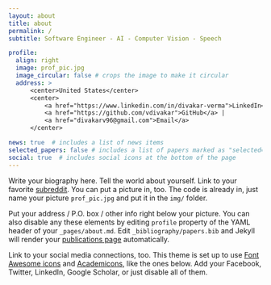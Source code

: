 ```yaml
---
layout: about
title: about
permalink: /
subtitle: Software Engineer - AI - Computer Vision - Speech

profile:
  align: right
  image: prof_pic.jpg
  image_circular: false # crops the image to make it circular
  address: >
      <center>United States</center>
      <center>
          <a href="https://www.linkedin.com/in/divakar-verma">LinkedIn</a> | 
          <a href="https://github.com/vdivakar">GitHub</a> |
          <a href="divakarv96@gmail.com">Email</a>
      </center>

news: true  # includes a list of news items
selected_papers: false # includes a list of papers marked as "selected={true}"
social: true  # includes social icons at the bottom of the page
---
```


Write your biography here. Tell the world about yourself. Link to your favorite [subreddit](http://reddit.com). You can put a picture in, too. The code is already in, just name your picture `prof_pic.jpg` and put it in the `img/` folder.

Put your address / P.O. box / other info right below your picture. You can also disable any these elements by editing `profile` property of the YAML header of your `_pages/about.md`. Edit `_bibliography/papers.bib` and Jekyll will render your [publications page](/al-folio/publications/) automatically.

Link to your social media connections, too. This theme is set up to use [Font Awesome icons](http://fortawesome.github.io/Font-Awesome/) and [Academicons](https://jpswalsh.github.io/academicons/), like the ones below. Add your Facebook, Twitter, LinkedIn, Google Scholar, or just disable all of them.
